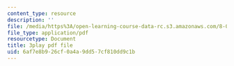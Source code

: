 ```yaml
---
content_type: resource
description: ''
file: /media/https%3A/open-learning-course-data-rc.s3.amazonaws.com/8-01sc-classical-mechanics-fall-2016/6af7e8b926cf0a4a9dd57cf810dd9c1b_2oK7Eb0YZ9U.pdf
file_type: application/pdf
resourcetype: Document
title: 3play pdf file
uid: 6af7e8b9-26cf-0a4a-9dd5-7cf810dd9c1b
---
```

